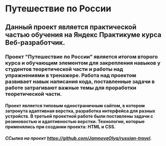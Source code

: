 # Путешествие по России
## Данный проект является практической частью обучения на Яндекс Практикуме курса Веб-разработчик.
### Проект "Путешествие по России" является итогом второго курса и обучающим элементом для закрепления навыков у студентов теоретической части и работы над упражнениями в тренажере. Работа над проектом развивает навык написания кода, поставленные задачи в работе затрагивают важные темы для проработки теоретической части.  
#### Проект является типовым одностраничным сайтом, в котором затронута адаптивная верстка, разработка интерфейса для разных устройств. В третьей проектной работе были поставлены задачи с резиновостью и адаптивностью верстки. Технологии, которые применялись при создании проекта: HTML и CSS.
##### ССылка на проект https://github.com/JamnovaOlya/russian-travel.
